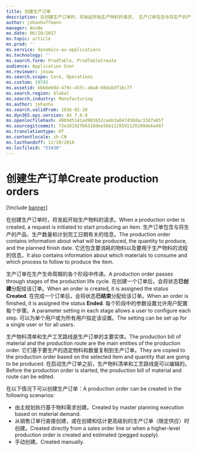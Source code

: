 ```yaml
---
title: 创建生产订单
description: 在创建生产订单时，将发起开始生产物料的请求。 生产订单包含与将生产的产品、生产数量和计划完工日期有关的信息。 它还包含要消耗的物料以及要用于生产物料的流程的信息。
author: johanhoffmann
manager: AnnBe
ms.date: 06/20/2017
ms.topic: article
ms.prod: ''
ms.service: dynamics-ax-applications
ms.technology: ''
ms.search.form: ProdTable, ProdTableCreate
audience: Application User
ms.reviewer: josaw
ms.search.scope: Core, Operations
ms.custom: 19741
ms.assetid: bbb6e69d-479c-45fc-a0a8-66da5df16c7f
ms.search.region: Global
ms.search.industry: Manufacturing
ms.author: johanho
ms.search.validFrom: 2016-02-28
ms.dyn365.ops.version: AX 7.0.0
ms.openlocfilehash: 4989d5141ad983652ca4b3a047450dac33d7a85f
ms.sourcegitcommit: 73e10192fb6318dee5bb1129591120199de6a487
ms.translationtype: HT
ms.contentlocale: zh-CN
ms.lasthandoff: 12/20/2018
ms.locfileid: "53430"
---
```

# <a name="create-production-orders"></a><span data-ttu-id="f75a0-105">创建生产订单</span><span class="sxs-lookup"><span data-stu-id="f75a0-105">Create production orders</span></span>

[!include [banner](../includes/banner.md)]

<span data-ttu-id="f75a0-106">在创建生产订单时，将发起开始生产物料的请求。</span><span class="sxs-lookup"><span data-stu-id="f75a0-106">When a production order is created, a request is initiated to start producing an item.</span></span> <span data-ttu-id="f75a0-107">生产订单包含与将生产的产品、生产数量和计划完工日期有关的信息。</span><span class="sxs-lookup"><span data-stu-id="f75a0-107">The production order contains information about what will be produced, the quantity to produce, and the planned finish date.</span></span> <span data-ttu-id="f75a0-108">它还包含要消耗的物料以及要用于生产物料的流程的信息。</span><span class="sxs-lookup"><span data-stu-id="f75a0-108">It also contains information about which materials to consume and which process to follow to produce the item.</span></span>

<span data-ttu-id="f75a0-109">生产订单在生产生命周期的各个阶段中传递。</span><span class="sxs-lookup"><span data-stu-id="f75a0-109">A production order passes through stages of the production life cycle.</span></span> <span data-ttu-id="f75a0-110">在创建一个订单后，会将状态**已创建**分配给该订单。</span><span class="sxs-lookup"><span data-stu-id="f75a0-110">When an order is created, it is assigned the status **Created**.</span></span> <span data-ttu-id="f75a0-111">在完成一个订单后，会将状态**已结束**分配给该订单。</span><span class="sxs-lookup"><span data-stu-id="f75a0-111">When an order is finished, it is assigned the status **Ended**.</span></span> <span data-ttu-id="f75a0-112">每个阶段中的参数设置允许用户配置每个步骤。</span><span class="sxs-lookup"><span data-stu-id="f75a0-112">A parameter setting in each stage allows a user to configure each step.</span></span> <span data-ttu-id="f75a0-113">可以为单个用户或为所有用户指定该设置。</span><span class="sxs-lookup"><span data-stu-id="f75a0-113">The setting can be set up for a single user or for all users.</span></span>

<span data-ttu-id="f75a0-114">生产物料清单和生产工艺路线是生产订单的主要实体。</span><span class="sxs-lookup"><span data-stu-id="f75a0-114">The production bill of material and the production route are the main entities of the production order.</span></span> <span data-ttu-id="f75a0-115">它们基于要生产的选定物料和数量复制到生产订单。</span><span class="sxs-lookup"><span data-stu-id="f75a0-115">They are copied to the production order based on the selected item and quantity that are going to be produced.</span></span> <span data-ttu-id="f75a0-116">在启动生产订单之前，生产物料清单和工艺路线是可以编辑的。</span><span class="sxs-lookup"><span data-stu-id="f75a0-116">Before the production order is started, the production bill of material and route can be edited.</span></span>

<span data-ttu-id="f75a0-117">在以下情况下可以创建生产订单：</span><span class="sxs-lookup"><span data-stu-id="f75a0-117">A production order can be created in the following scenarios:</span></span>

-   <span data-ttu-id="f75a0-118">由主规划执行基于物料需求创建。</span><span class="sxs-lookup"><span data-stu-id="f75a0-118">Created by master planning execution based on material demand.</span></span>
-   <span data-ttu-id="f75a0-119">从销售订单行直接创建，或在创建和估计更高级别的生产订单（限定供应）时创建。</span><span class="sxs-lookup"><span data-stu-id="f75a0-119">Created directly from a sales order line or when a higher-level production order is created and estimated (pegged supply).</span></span>
-   <span data-ttu-id="f75a0-120">手动创建。</span><span class="sxs-lookup"><span data-stu-id="f75a0-120">Created manually.</span></span>




